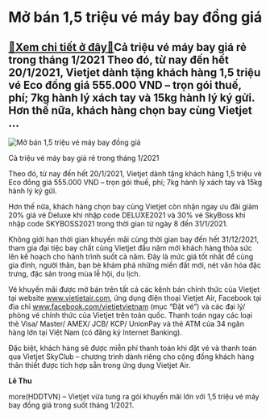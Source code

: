 Mở bán 1,5 triệu vé máy bay đồng giá
====================================

[:gift:Xem chi tiết ở đây:gift:](https://hddtvn.com/mo-ban-15-trieu-ve-may-bay-dong-gia/)Cả triệu vé máy bay giá rẻ trong tháng 1/2021 Theo đó, từ nay đến hết 20/1/2021, Vietjet dành tặng khách hàng 1,5 triệu vé Eco đồng giá 555.000 VND – trọn gói thuế, phí; 7kg hành lý xách tay và 15kg hành lý ký gửi. Hơn thế nữa, khách hàng chọn bay cùng Vietjet …
----------------------------------------------------------------------------------------------------------------------------------------------------------------------------------------------------------------------------------------------------------------------





![Mở bán 1,5 triệu vé máy bay đồng giá](https://hddtvn.com/wp-content/uploads/2021/01/3810_A1.jpg "Mở bán 1,5 triệu vé máy bay đồng giá")


Cả triệu vé máy bay giá rẻ trong tháng 1/2021



Theo đó, từ nay đến hết 20/1/2021, Vietjet dành tặng khách hàng 1,5 triệu vé Eco đồng giá 555.000 VND – trọn gói thuế, phí; 7kg hành lý xách tay và 15kg hành lý ký gửi.


Hơn thế nữa, khách hàng chọn bay cùng Vietjet còn nhận ngay ưu đãi giảm 20% giá vé Deluxe khi nhập code DELUXE2021 và 30% vé SkyBoss khi nhập code SKYBOSS2021 trong thời gian từ ngày 8 đến 31/1/2021.


Không giới hạn thời gian khuyến mãi cùng thời gian bay đến hết 31/12/2021, tham gia đại tiệc bay chất cùng Vietjet đầu năm mới khách hàng thỏa sức lên kế hoạch cho hành trình suốt cả năm. Đây là mức giá tốt nhất để cùng gia đình, người thân, bạn bè khám phá những miền đất mới, nét văn hóa đặc trưng, đặc sản trong mùa lễ hội, du lịch.


Vé khuyến mãi được mở bán trên tất cả các kênh bán chính thức của Vietjet tại website www.vietjetair.com, ứng dụng điện thoại Vietjet Air, Facebook tại địa chỉ www.facebook.com/vietjetvietnam (mục “Đặt vé”) và các đại lý/ phòng vé chính thức của Vietjet trên toàn quốc. Thanh toán ngay các loại thẻ Visa/ Master/ AMEX/ JCB/ KCP/ UnionPay và thẻ ATM của 34 ngân hàng lớn tại Việt Nam (có đăng ký Internet Banking).


Đặc biệt, khách hàng sẽ được miễn phí thanh toán khi đặt vé và thanh toán qua Vietjet SkyClub – chương trình dành riêng cho cộng đồng khách hàng thân thiết được tích hợp sẵn trong ứng dụng Vietjet Air.




**Lê Thu**



more(HDDTVN) – Vietjet vừa tung ra gói khuyến mãi lớn với 1,5 triệu vé máy bay đồng giá trong suốt tháng 1/2021.

